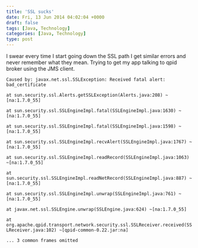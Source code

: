 ```yaml
---
title: 'SSL sucks'
date: Fri, 13 Jun 2014 04:02:04 +0000
draft: false
tags: [Java, Technology]
categories: [Java, Technology]
type: post
---
```


I swear every time I start going down the SSL path I get similar errors and never remember what they mean. Trying to get my app talking to qpid broker using the JMS client.

`Caused by: javax.net.ssl.SSLException: Received fatal alert: bad_certificate`

`at sun.security.ssl.Alerts.getSSLException(Alerts.java:208) ~[na:1.7.0_55]`

`at sun.security.ssl.SSLEngineImpl.fatal(SSLEngineImpl.java:1630) ~[na:1.7.0_55]`

`at sun.security.ssl.SSLEngineImpl.fatal(SSLEngineImpl.java:1598) ~[na:1.7.0_55]`

`at sun.security.ssl.SSLEngineImpl.recvAlert(SSLEngineImpl.java:1767) ~[na:1.7.0_55]`

`at sun.security.ssl.SSLEngineImpl.readRecord(SSLEngineImpl.java:1063) ~[na:1.7.0_55]`

`at sun.security.ssl.SSLEngineImpl.readNetRecord(SSLEngineImpl.java:887) ~[na:1.7.0_55]`

`at sun.security.ssl.SSLEngineImpl.unwrap(SSLEngineImpl.java:761) ~[na:1.7.0_55]`

`at javax.net.ssl.SSLEngine.unwrap(SSLEngine.java:624) ~[na:1.7.0_55]`

`at org.apache.qpid.transport.network.security.ssl.SSLReceiver.received(SSLReceiver.java:102) ~[qpid-common-0.22.jar:na]`

`... 3 common frames omitted`